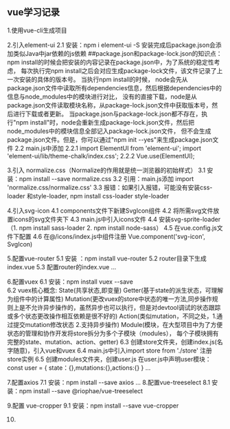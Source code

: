 ## vue学习记录

1.使用vue-cli生成项目

2.引入element-ui
    2.1 安装：npm i element-ui -S
        安装完成后package.json会添加类似Java中jar依赖的js依赖
        ##package.json和package-lock.json的知识点：
            npm install的时候会把安装的内容记录在package.json中，为了系统的稳定性考虑，
            每次执行完npm install之后会对应生成package-lock文件，该文件记录了上一次安装的具体的版本号。
            当执行npm install的时候， node会先从package.json文件中读取所有dependencies信息，然后根据dependencies中的信息与node_modules中的模块进行对比，
            没有的直接下载，node是从package.json文件读取模块名称，从package-lock.json文件中获取版本号，然后进行下载或者更新。
            当package.json与package-lock.json都不存在，执行"npm install"时，node会重新生成package-lock.json文件，然后把node_modules中的模块信息全部记入package-lock.json文件，
            但不会生成package.json文件。但是，你可以通过"npm init --yes"来生成package.json文件
    2.2 main.js中添加
       2.2.1 import ElementUI from 'element-ui';
             import 'element-ui/lib/theme-chalk/index.css';
       2.2.2 Vue.use(ElementUI);
       
3.引入 normalize.css（Normalize的作用就是统一浏览器的初始样式）
    3.1 安装：npm install --save normalize.css
    3.2 引用：main.js添加 import 'normalize.css/normalize.css'
    3.3 报错：如果引入报错，可能没有安装css-loader 和style-loader, npm install css-loader style-loader

4.引入svg-icon
      4.1 components文件下新建SvgIcon组件
      4.2 将所需svg文件放置icons的svg文件夹下
      4.3 main.js中引入icons文件 
      4.4 安装svg-sprite-loader （1. npm install sass-loader   2. npm install node-sass）
      4.5 在vue.config.js文件下配置
      4.6 在@/icons/index.js中组件注册 Vue.component('svg-icon', SvgIcon)
      
5.配置vue-router
    5.1 安装 ：npm install vue-router
    5.2 router目录下生成index.vue
    5.3 配置router的index.vue
    ...
    
    
6.配置vuex
    6.1 安装：npm install vuex --save  
    6.2 vuex核心概念: 
        State(共享状态,即变量) 
        Getter(基于state的派生状态，可理解为组件中的计算属性)
        Mutation(更改vuex的store中状态的唯一方法,同步操作规则上是不允许异步操作的，虽然异步也可以执行，但是对devtool调试的状态跟踪或多个状态更改操作相互依赖是很不好的)
        Action(类似mutation，不同之处，1.通过提交mutation修改状态   2.支持异步操作)
        Module(模块，在大型项目中为了方便状态的管理和协作开发将store拆分为多个子模块（modules），
        每个子模块拥有完整的state、mutation、action、getter)
    6.3 创建store文件夹，创建index.js(名字随意)，引入vue和vuex
    6.4 main.js中引入import store from './store' 注册store实例
    6.5 创建modules文件夹，创建user.js
        在user.js中声明user模块：const user = { state：{},mutations:{},actions:{} }
    ...
    
    
7.配置axios
    7.1 安装：npm install --save axios
    ...
8.配置vue-treeselect
    8.1 安装：npm install --save @riophae/vue-treeselect

9.配置 vue-cropper
    9.1 安装：npm install --save vue-cropper
    
    
10.